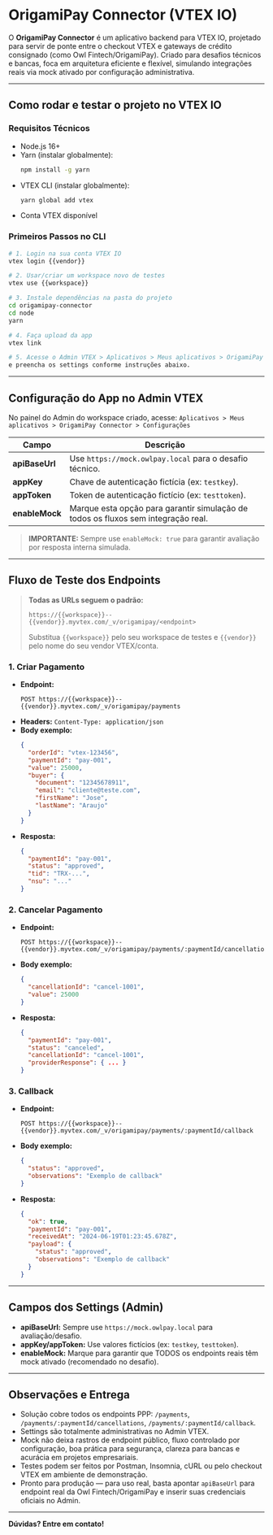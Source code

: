 # OrigamiPay Connector (VTEX IO)

O **OrigamiPay Connector** é um aplicativo backend para VTEX IO, projetado para servir de ponte entre o checkout VTEX e gateways de crédito consignado (como Owl Fintech/OrigamiPay). Criado para desafios técnicos e bancas, foca em arquitetura eficiente e flexível, simulando integrações reais via mock ativado por configuração administrativa.

---

## **Como rodar e testar o projeto no VTEX IO**

### **Requisitos Técnicos**
- Node.js 16+
- Yarn (instalar globalmente):
  ```bash
  npm install -g yarn
  ```
- VTEX CLI (instalar globalmente):
  ```bash
  yarn global add vtex
  ```
- Conta VTEX disponível

### **Primeiros Passos no CLI**
```bash
# 1. Login na sua conta VTEX IO
vtex login {{vendor}}

# 2. Usar/criar um workspace novo de testes
vtex use {{workspace}}

# 3. Instale dependências na pasta do projeto
cd origamipay-connector
cd node
yarn

# 4. Faça upload da app
vtex link

# 5. Acesse o Admin VTEX > Aplicativos > Meus aplicativos > OrigamiPay Connector > Configurações
e preencha os settings conforme instruções abaixo.
```

---

## **Configuração do App no Admin VTEX**

No painel do Admin do workspace criado, acesse: `Aplicativos > Meus aplicativos > OrigamiPay Connector > Configurações`

| Campo              | Descrição                                                                                               |
|--------------------|--------------------------------------------------------------------------------------------------------|
| **apiBaseUrl**     | Use `https://mock.owlpay.local` para o desafio técnico.                                                |
| **appKey**         | Chave de autenticação fictícia (ex: `testkey`).                                                        |
| **appToken**       | Token de autenticação fictício (ex: `testtoken`).                                                      |
| **enableMock**     | Marque esta opção para garantir simulação de todos os fluxos sem integração real.                      |

> **IMPORTANTE:** Sempre use `enableMock: true` para garantir avaliação por resposta interna simulada.

---

## **Fluxo de Teste dos Endpoints**

> **Todas as URLs seguem o padrão:**
>
> `https://{{workspace}}--{{vendor}}.myvtex.com/_v/origamipay/<endpoint>`
>
> Substitua `{{workspace}}` pelo seu workspace de testes e `{{vendor}}` pelo nome do seu vendor VTEX/conta.

### **1. Criar Pagamento**
- **Endpoint:**
  ```
  POST https://{{workspace}}--{{vendor}}.myvtex.com/_v/origamipay/payments
  ```
- **Headers:** `Content-Type: application/json`
- **Body exemplo:**
  ```json
  {
    "orderId": "vtex-123456",
    "paymentId": "pay-001",
    "value": 25000,
    "buyer": {
      "document": "12345678911",
      "email": "cliente@teste.com",
      "firstName": "Jose",
      "lastName": "Araujo"
    }
  }
  ```
- **Resposta:**
  ```json
  {
    "paymentId": "pay-001",
    "status": "approved",
    "tid": "TRX-...",
    "nsu": "..."
  }
  ```

### **2. Cancelar Pagamento**
- **Endpoint:**
  ```
  POST https://{{workspace}}--{{vendor}}.myvtex.com/_v/origamipay/payments/:paymentId/cancellations
  ```
- **Body exemplo:**
  ```json
  {
    "cancellationId": "cancel-1001",
    "value": 25000
  }
  ```
- **Resposta:**
  ```json
  {
    "paymentId": "pay-001",
    "status": "canceled",
    "cancellationId": "cancel-1001",
    "providerResponse": { ... }
  }
  ```

### **3. Callback**
- **Endpoint:**
  ```
  POST https://{{workspace}}--{{vendor}}.myvtex.com/_v/origamipay/payments/:paymentId/callback
  ```
- **Body exemplo:**
  ```json
  {
    "status": "approved",
    "observations": "Exemplo de callback"
  }
  ```
- **Resposta:**
  ```json
  {
    "ok": true,
    "paymentId": "pay-001",
    "receivedAt": "2024-06-19T01:23:45.678Z",
    "payload": {
      "status": "approved",
      "observations": "Exemplo de callback"
    }
  }
  ```

---

## **Campos dos Settings (Admin)**
- **apiBaseUrl:** Sempre use `https://mock.owlpay.local` para avaliação/desafio.
- **appKey/appToken:** Use valores fictícios (ex: `testkey`, `testtoken`).
- **enableMock:** Marque para garantir que TODOS os endpoints reais têm mock ativado (recomendado no desafio).

---

## **Observações e Entrega**
- Solução cobre todos os endpoints PPP: `/payments`, `/payments/:paymentId/cancellations`, `/payments/:paymentId/callback`.
- Settings são totalmente administrativas no Admin VTEX.
- Mock não deixa rastros de endpoint público, fluxo controlado por configuração, boa prática para segurança, clareza para bancas e acurácia em projetos empresariais.
- Testes podem ser feitos por Postman, Insomnia, cURL ou pelo checkout VTEX em ambiente de demonstração.
- Pronto para produção — para uso real, basta apontar `apiBaseUrl` para endpoint real da Owl Fintech/OrigamiPay e inserir suas credenciais oficiais no Admin.

---

**Dúvidas? Entre em contato!**
